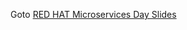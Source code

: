 Goto [RED HAT Microservices Day Slides](https://docs.google.com/presentation/d/e/2PACX-1vRbth2HUNO-FguYolz-c5godJRu9biSinEVId38Si4Yr-QR9xgYjsiLCvZ_ip_OE1ie19dUWP-Vq_UW/pub?start=false&loop=false&delayms=3000)
